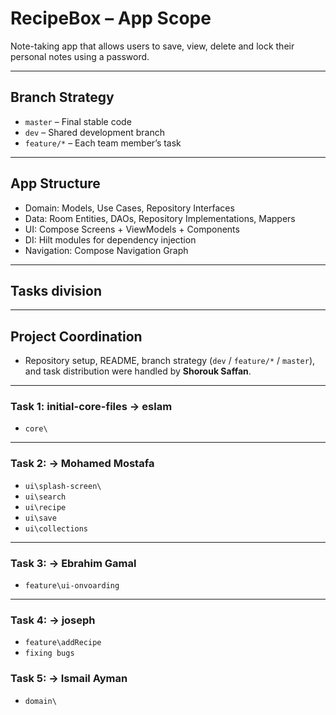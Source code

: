 # RecipeBox – App Scope
Note-taking app that allows users to save, view, delete and lock their personal notes using a password.
 
---

## Branch Strategy

- `master` – Final stable code
- `dev` – Shared development branch
- `feature/*` – Each team member’s task

---

## App Structure

- Domain: Models, Use Cases, Repository Interfaces  
- Data: Room Entities, DAOs, Repository Implementations, Mappers  
- UI: Compose Screens + ViewModels + Components  
- DI: Hilt modules for dependency injection  
- Navigation: Compose Navigation Graph
  
---
## Tasks division
---
## Project Coordination

- Repository setup, README, branch strategy (`dev` / `feature/*` / `master`), and task distribution were handled by **Shorouk Saffan**.

---
### Task 1: initial-core-files -> eslam
  - `core\`
    
---

### Task 2: -> Mohamed Mostafa
  - `ui\splash-screen\`
  - `ui\search`
  - `ui\recipe`
  - `ui\save`
  - `ui\collections`

---

### Task 3: -> Ebrahim Gamal
  - `feature\ui-onvoarding`

---

### Task 4: -> joseph
  - `feature\addRecipe` 
  - `fixing bugs` 


### Task 5: -> Ismail Ayman
  - `domain\`
